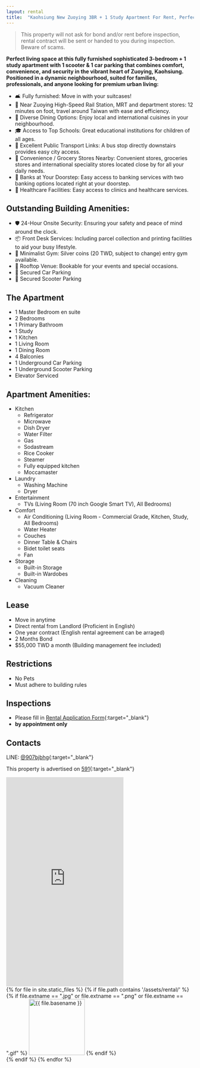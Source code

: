 ```yaml
---
layout: rental
title:  "Kaohsiung New Zuoying 3BR + 1 Study Apartment For Rent, Perfect for Families! 🏡✨"
---
```


> This property will not ask for bond and/or rent before inspection, rental contract will be sent or handed to you during inspection.  Beware of scams.

__Perfect living space at this fully furnished sophisticated 3-bedroom + 1 study apartment with 1 scooter & 1 car parking that combines comfort, convenience, and security in the vibrant heart of Zuoying, Kaohsiung. Positioned in a dynamic neighbourhood, suited for families, professionals, and anyone looking for premium urban living:__

  - 🛋️ Fully furnished: Move in with your suitcases!
  - 🚉 Near Zuoying High-Speed Rail Station, MRT and department stores: 12 minutes on foot, travel around Taiwan with ease and efficiency.
  - 🍴 Diverse Dining Options: Enjoy local and international cuisines in your neighbourhood.
  - 🎓 Access to Top Schools: Great educational institutions for children of all ages.
  - 🚌 Excellent Public Transport Links: A bus stop directly downstairs provides easy city access.
  - 🚶 Convenience / Grocery Stores Nearby: Convenient stores, groceries stores and international speciality stores located close by for all your daily needs.
  - 🏦 Banks at Your Doorstep: Easy access to banking services with two banking options located right at your doorstep.
  - 🏥 Healthcare Facilities: Easy access to clinics and healthcare services.

## Outstanding Building Amenities:

  - 🛡️ 24-Hour Onsite Security: Ensuring your safety and peace of mind around the clock.
  - 📦 Front Desk Services: Including parcel collection and printing facilities to aid your busy lifestyle.
  - 💪 Minimalist Gym: Silver coins (20 TWD, subject to change) entry gym available.
  - 🌆 Rooftop Venue: Bookable for your events and special occasions.
  - 🚗 Secured Car Parking
  - 🛵 Secured Scooter Parking

## The Apartment
  - 1 Master Bedroom en suite
  - 2 Bedrooms
  - 1 Primary Bathroom
  - 1 Study
  - 1 Kitchen
  - 1 Living Room
  - 1 Dining Room
  - 4 Balconies
  - 1 Underground Car Parking
  - 1 Underground Scooter Parking
  - Elevator Serviced

## Apartment Amenities:
  - Kitchen
      - Refrigerator
      - Microwave
      - Dish Dryer
      - Water Filter
      - Gas
      - Sodastream
      - Rice Cooker
      - Steamer
      - Fully equipped kitchen
      - Moccamaster
  - Laundry
      - Washing Machine
      - Dryer
  - Entertainment
      - TVs (Living Room (70 inch Google Smart TV), All Bedrooms)
  - Comfort
      - Air Conditioning (Living Room - Commercial Grade, Kitchen, Study, All Bedrooms)
      - Water Heater
      - Couches
      - Dinner Table & Chairs
      - Bidet toilet seats 
      - Fan
  - Storage
      - Built-in Storage
      - Built-in Wardobes 
  - Cleaning
      - Vacuum Cleaner

## Lease
  - Move in anytime
  - Direct rental from Landlord (Proficient in English)
  - One year contract (English rental agreement can be arraged)
  - 2 Months Bond
  - $55,000 TWD a month (Building management fee included)

## Restrictions
  - No Pets
  - Must adhere to building rules

## Inspections 
  - Please fill in [Rental Application Form](https://forms.gle/MkdVXy6WbGwJ8kTS7){:target="_blank"} 
  - **by appointment only**

## Contacts
LINE: [@907bjbhg](https://lin.ee/g00nSrm){:target="_blank"}


This property is advertised on [591](https://rent.591.com.tw/17008088){:target="_blank"}

 <iframe width="315" height="560" src="https://www.youtube.com/embed/JM0vK00-EOU" frameborder="0" title="{{ title }}" frameborder="0" allow="accelerometer; autoplay; clipboard-write; encrypted-media; gyroscope; picture-in-picture; web-share" allowfullscreen></iframe> 

<div class="image-gallery">
  {% for file in site.static_files %}
    {% if file.path contains '/assets/rental/' %}
      <div class="image-item">
	{% if file.extname == ".jpg" or file.extname == ".png" or file.extname == ".gif" %}
          <img src="{{ file.path | relative_url }}" alt="{{ file.basename }}" style="width:150px;height:150px;"/>
        {% endif %}
      </div>
    {% endif %}
  {% endfor %}
</div>
